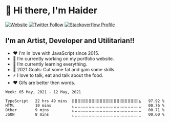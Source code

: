 # 👋 Hi there, I'm Haider

[![Website](https://img.shields.io/website?label=https%3A%2F%2Fhaidera.li&logo=gatsby&style=for-the-badge&up_message=UP&url=https%3A%2F%2Fhaidera.li)](https://haidera.li)
[![Twitter Follow](https://img.shields.io/twitter/follow/hdr_js?color=dark-green&logo=twitter&style=for-the-badge)](https://twitter.com/intent/follow?original_referer=https%3A%2F%2Fgithub.com%2Fhdr_js&screen_name=hdr_js)
[![Stackoverflow Profile](https://img.shields.io/stackexchange/stackoverflow/r/8404234?color=ef8236&logo=stackoverflow&style=for-the-badge)](https://stackoverflow.com/users/8404234/haider-ali-anjum)


## I'm an Artist, Developer and Utilitarian!!

- ❤️  I'm in love with JavaScript since 2015.
- 🔭  I’m currently working on my portfolio website.
- 🌱  I’m currently learning everything.
- 🥅  2021 Goals: Cut some fat and gain some skills.
- ⚡  I love to talk, eat and talk about the food.
- ❤️  Gifs are better then words.

<!--START_SECTION:waka-->
```text
Week: 05 May, 2021 - 12 May, 2021

TypeScript   22 hrs 49 mins  ⣿⣿⣿⣿⣿⣿⣿⣿⣿⣿⣿⣿⣿⣿⣿⣿⣿⣿⣿⣿⣿⣿⣿⣿⣦   97.92 % 
HTML         10 mins         ⣄⣀⣀⣀⣀⣀⣀⣀⣀⣀⣀⣀⣀⣀⣀⣀⣀⣀⣀⣀⣀⣀⣀⣀⣀   00.76 % 
Other        9 mins          ⣄⣀⣀⣀⣀⣀⣀⣀⣀⣀⣀⣀⣀⣀⣀⣀⣀⣀⣀⣀⣀⣀⣀⣀⣀   00.71 % 
JSON         8 mins          ⣄⣀⣀⣀⣀⣀⣀⣀⣀⣀⣀⣀⣀⣀⣀⣀⣀⣀⣀⣀⣀⣀⣀⣀⣀   00.60 % 
```
<!--END_SECTION:waka-->


<!-- <img src="https://wakatime.com/share/@90bef79e-dde5-42c1-b107-89b54760cdfe/e6b11347-4f28-4d01-95cd-39752ee35ca9.svg" width="640px" /> -->
